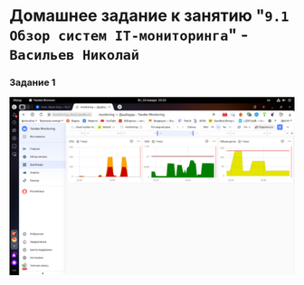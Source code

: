 # Домашнее задание к занятию "`9.1 Обзор систем IT-мониторинга`" - `Васильев Николай`


### Задание 1

![img](../img/Снимок%20экрана%20от%202023-01-10%2023-26-06.png)
